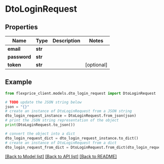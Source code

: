 # DtoLoginRequest


## Properties

Name | Type | Description | Notes
------------ | ------------- | ------------- | -------------
**email** | **str** |  | 
**password** | **str** |  | 
**token** | **str** |  | [optional] 

## Example

```python
from flexprice_client.models.dto_login_request import DtoLoginRequest

# TODO update the JSON string below
json = "{}"
# create an instance of DtoLoginRequest from a JSON string
dto_login_request_instance = DtoLoginRequest.from_json(json)
# print the JSON string representation of the object
print(DtoLoginRequest.to_json())

# convert the object into a dict
dto_login_request_dict = dto_login_request_instance.to_dict()
# create an instance of DtoLoginRequest from a dict
dto_login_request_from_dict = DtoLoginRequest.from_dict(dto_login_request_dict)
```
[[Back to Model list]](../README.md#documentation-for-models) [[Back to API list]](../README.md#documentation-for-api-endpoints) [[Back to README]](../README.md)


